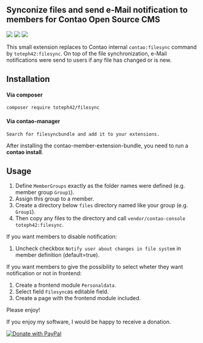 ## Synconize files and send e-Mail notification to members for Contao Open Source CMS ##

![](https://img.shields.io/packagist/v/toteph42/filesync.svg)
![](https://img.shields.io/packagist/l/toteph42/filesync.svg)
![](https://img.shields.io/packagist/dt/toteph42/filesync.svg)

This small extension replaces to Contao internal `contao:filesync` command by `toteph42:filesync`.
On top of the file synchronization, e-Mail notifications were send to users if any file has changed or is new.

## Installation

#### Via composer
```
composer require toteph42/filesync
```

#### Via contao-manager
```
Search for filesyncbundle and add it to your extensions.
```

After installing the contao-member-extension-bundle, you need to run a **contao install**.


## Usage

1. Define `MemberGroups` exactly as the folder names were defined (e.g. member group `Group1`). 
2. Assign this group to a member.
4. Create a directory below `files` directory named like your group (e.g. `Group1`). 
5. Then copy any files to the directory and call `vendor/contao-console toteph42:filesync`. 

If you want members to disable notification:

1. Uncheck checkbox `Notify user about changes in file system` in member definition (default=true).

If you want members to give the possibility to select wheter they want notification or not in frontend:

1. Create a frontend module `Personaldata`.
2. Select field `Filesync`as editable field.
3. Create a page with the frontend module included.

Please enjoy!

If you enjoy my software, I would be happy to receive a donation.

<a href="https://www.paypal.com/donate/?hosted_button_id=DS6VK49NAFHEQ" target="_blank" rel="noopener">
  <img src="https://www.paypalobjects.com/en_US/DK/i/btn/btn_donateCC_LG.gif" alt="Donate with PayPal"/>
</a>

